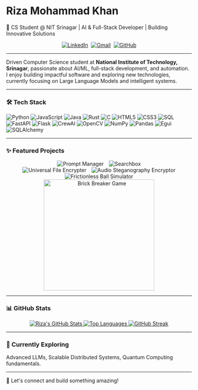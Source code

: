 # Riza Mohammad Khan
🚀 CS Student @ NIT Srinagar | AI & Full-Stack Developer | Building Innovative Solutions

<p align="center">
  <a href="https://linkedin.com/in/rizamkhan" target="_blank"><img src="https://img.shields.io/badge/LinkedIn-%230077B5.svg?&style=for-the-badge&logo=linkedin&logoColor=white" alt="LinkedIn"/></a> 
  <a href="mailto:rizamohammad.work@gmail.com"><img src="https://img.shields.io/badge/Gmail-%23D14836.svg?&style=for-the-badge&logo=gmail&logoColor=white" alt="Gmail"/></a> 
  <a href="https://github.com/RIZAmohammadkhan" target="_blank"><img src="https://img.shields.io/badge/GitHub-%2312100E.svg?&style=for-the-badge&logo=github&logoColor=white" alt="GitHub"/></a>
</p>

---

Driven Computer Science student at **National Institute of Technology, Srinagar**, passionate about AI/ML, full-stack development, and automation. I enjoy building impactful software and exploring new technologies, currently focusing on Large Language Models and intelligent systems.

---

### 🛠️ Tech Stack

![Python](https://img.shields.io/badge/Python-3776AB?style=for-the-badge&logo=python&logoColor=white)
![JavaScript](https://img.shields.io/badge/JavaScript-F7DF1E?style=for-the-badge&logo=javascript&logoColor=black)
![Java](https://img.shields.io/badge/Java-ED8B00?style=for-the-badge&logo=java&logoColor=white)
![Rust](https://img.shields.io/badge/Rust-000000?style=for-the-badge&logo=rust&logoColor=white)
![C](https://img.shields.io/badge/C-00599C?style=for-the-badge&logo=c&logoColor=white)
![HTML5](https://img.shields.io/badge/HTML5-E34F26?style=for-the-badge&logo=html5&logoColor=white)
![CSS3](https://img.shields.io/badge/CSS3-1572B6?style=for-the-badge&logo=css3&logoColor=white)
![SQL](https://img.shields.io/badge/SQL-025E8C?style=for-the-badge&logo=sql&logoColor=white)
<br/>
![FastAPI](https://img.shields.io/badge/FastAPI-009688?style=for-the-badge&logo=fastapi&logoColor=white)
![Flask](https://img.shields.io/badge/Flask-000000?style=for-the-badge&logo=flask&logoColor=white)
![CrewAI](https://img.shields.io/badge/CrewAI-purple?style=for-the-badge)
![OpenCV](https://img.shields.io/badge/OpenCV-5C3EE8?style=for-the-badge&logo=opencv&logoColor=white)
![NumPy](https://img.shields.io/badge/Numpy-013243?style=for-the-badge&logo=numpy&logoColor=white)
![Pandas](https://img.shields.io/badge/Pandas-150458?style=for-the-badge&logo=pandas&logoColor=white)
![Egui](https://img.shields.io/badge/egui-2B2B2B?style=for-the-badge&logo=rust&logoColor=white)
![SQLAlchemy](https://img.shields.io/badge/SQLAlchemy-D71F00?style=for-the-badge&logo=sqlalchemy&logoColor=white)

---

### ✨ Featured Projects

<p align="center">
  <!-- Project 1: Prompt Manager -->
  <a href="https://github.com/RIZAmohammadkhan/Prompt-Manager" style="text-decoration:none; margin: 5px;">
    <img src="https://github-readme-stats.vercel.app/api/pin/?username=RIZAmohammadkhan&repo=Prompt-Manager&theme=radical&hide_border=true&icon_color=fff" alt="Prompt Manager"/>
  </a>
  <!-- Project 2: Search Box -->
  <a href="https://github.com/RIZAmohammadkhan/Searchbox" style="text-decoration:none; margin: 5px;">
    <img src="https://github-readme-stats.vercel.app/api/pin/?username=RIZAmohammadkhan&repo=Searchbox&theme=radical&hide_border=true&icon_color=fff" alt="Searchbox"/>
  </a>
  <br/>
  <!-- Project 3: Universal File Encrypter -->
  <a href="YOUR_REPO_LINK_HERE/Universal-File-Encrypter" style="text-decoration:none; margin: 5px;">
    <!-- Create a custom image/card for this or use the pin if the repo is public and has good info -->
    <!-- Example: <img src="link_to_your_custom_card_image.png" alt="Universal File Encrypter" width="300"/> -->
    <img src="https://github-readme-stats.vercel.app/api/pin/?username=RIZAmohammadkhan&repo=Universal-File-Encrypter&theme=radical&hide_border=true&icon_color=fff" alt="Universal File Encrypter"/>
    <!-- ^^ Replace 'Universal-File-Encrypter' with the actual repo name if different -->
  </a>
  <!-- Project 4: Audio Encryptor -->
  <a href="YOUR_REPO_LINK_HERE/Audio-Steganography-Encryptor" style="text-decoration:none; margin: 5px;">
    <img src="https://github-readme-stats.vercel.app/api/pin/?username=RIZAmohammadkhan&repo=Audio-Steganography-Encryptor&theme=radical&hide_border=true&icon_color=fff" alt="Audio Steganography Encryptor"/>
    <!-- ^^ Replace 'Audio-Steganography-Encryptor' with the actual repo name if different -->
  </a>
  <br/>
  <!-- Project 5: Frictionless Ball Simulator -->
  <a href="YOUR_REPO_LINK_HERE/Frictionless-Ball-Simulator" style="text-decoration:none; margin: 5px;">
    <img src="https://github-readme-stats.vercel.app/api/pin/?username=RIZAmohammadkhan&repo=Frictionless-Ball-Simulator&theme=radical&hide_border=true&icon_color=fff" alt="Frictionless Ball Simulator"/>
    <!-- ^^ Replace 'Frictionless-Ball-Simulator' with the actual repo name if different -->
  </a>
  <!-- Project 6: Brick Breaker Game (Placeholder) -->
  <a href="YOUR_BRICK_BREAKER_REPO_OR_LIVE_DEMO_LINK" style="text-decoration:none; margin: 5px;">
    <!-- Replace with an actual image/GIF of your game -->
    <img src="https://via.placeholder.com/300x150.png?text=Brick+Breaker+Game+GIF" alt="Brick Breaker Game" width="300"/>
    <!-- Or use a pin card if you have a repo for it:
    <img src="https://github-readme-stats.vercel.app/api/pin/?username=RIZAmohammadkhan&repo=YOUR_BRICK_BREAKER_REPO_NAME&theme=radical&hide_border=true&icon_color=fff" alt="Brick Breaker Game"/>
    -->
  </a>
</p>

---

### 📊 GitHub Stats

<p align="center">
  <a href="https://github.com/RIZAmohammadkhan">
    <img src="https://github-readme-stats.vercel.app/api?username=RIZAmohammadkhan&show_icons=true&theme=radical&hide_border=true&count_private=true&include_all_commits=true" alt="Riza's GitHub Stats" />
  </a>
  <a href="https://github.com/RIZAmohammadkhan">
    <img src="https://github-readme-stats.vercel.app/api/top-langs/?username=RIZAmohammadkhan&layout=compact&theme=radical&hide_border=true&langs_count=6" alt="Top Languages" />
  </a>
  <a href="https://github.com/RIZAmohammadkhan">
    <img src="https://github-readme-streak-stats.herokuapp.com/?user=RIZAmohammadkhan&theme=radical&hide_border=true" alt="GitHub Streak" />
  </a>
</p>

---

### 🌱 Currently Exploring
Advanced LLMs, Scalable Distributed Systems, Quantum Computing fundamentals.

---

🤝 Let's connect and build something amazing!
